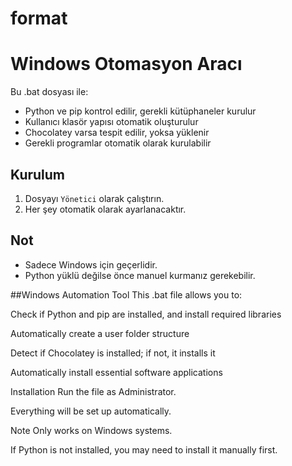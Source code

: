 # format
# Windows Otomasyon Aracı

Bu .bat dosyası ile:
- Python ve pip kontrol edilir, gerekli kütüphaneler kurulur
- Kullanıcı klasör yapısı otomatik oluşturulur
- Chocolatey varsa tespit edilir, yoksa yüklenir
- Gerekli programlar otomatik olarak kurulabilir

## Kurulum
1. Dosyayı `Yönetici` olarak çalıştırın.
2. Her şey otomatik olarak ayarlanacaktır.

## Not
- Sadece Windows için geçerlidir.
- Python yüklü değilse önce manuel kurmanız gerekebilir.


##Windows Automation Tool
This .bat file allows you to:

Check if Python and pip are installed, and install required libraries

Automatically create a user folder structure

Detect if Chocolatey is installed; if not, it installs it

Automatically install essential software applications

Installation
Run the file as Administrator.

Everything will be set up automatically.

Note
Only works on Windows systems.

If Python is not installed, you may need to install it manually first.

